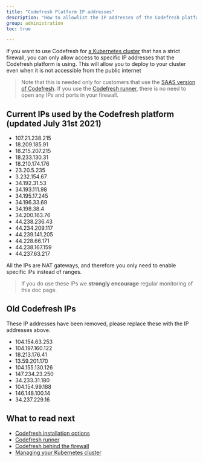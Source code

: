 ```yaml
---
title: "Codefresh Platform IP addresses"
description: "How to allowlist the IP addresses of the Codefresh platform"
group: administration
toc: true

---
```


If you want to use Codefresh for [a Kubernetes cluster]({{site.baseurl}}/docs/deploy-to-kubernetes/add-kubernetes-cluster/) that has a strict firewall, you can only allow access to specific IP addresses
that the Codefresh platform is using. This will allow you to deploy to your cluster even when it is not accessible from the public internet

>Note that this is needed only for customers that use the [SAAS version of Codefresh]({{site.baseurl}}/docs/administration/installation-security/). If you use the [Codefresh runner]({{site.baseurl}}/docs/administration/codefresh-runner/), there is no need to open any IPs and ports in your firewall.

## Current IPs used by the Codefresh platform (updated July 31st 2021)

- 107.21.238.215
- 18.209.185.91
- 18.215.207.215
- 18.233.130.31
- 18.210.174.176
- 23.20.5.235
- 3.232.154.67
- 34.192.31.53
- 34.193.111.98
- 34.195.17.245
- 34.196.33.69
- 34.198.38.4
- 34.200.163.76
- 44.238.236.43
- 44.234.209.117
- 44.239.141.205
- 44.228.66.171
- 44.238.167.159
- 44.237.63.217
 


All the IPs are NAT gateways, and therefore you only need to enable specific IPs instead of ranges.

>If you do use these IPs we **strongly encourage** regular monitoring of this doc page.


## Old Codefresh IPs 

These IP addresses have been removed, please replace these with the IP addresses above.

- 104.154.63.253    
- 104.197.160.122    
- 18.213.176.41    
- 13.59.201.170    
- 104.155.130.126    
- 147.234.23.250    
- 34.233.31.180  
- 104.154.99.188     
- 146.148.100.14    
- 34.237.229.16

## What to read next

* [Codefresh installation options]({{site.baseurl}}/docs/administration/installation-security/)
* [Codefresh runner]({{site.baseurl}}/docs/administration/codefresh-runner/)
* [Codefresh behind the firewall]({{site.baseurl}}/docs/administration/behind-the-firewall/)
* [Managing your Kubernetes cluster]({{site.baseurl}}/docs/deploy-to-kubernetes/manage-kubernetes/)
